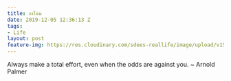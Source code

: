 ```yaml
---
title: อาโน่น
date: 2019-12-05 12:36:13 Z
tags:
- Life
layout: post
feature-img: https://res.cloudinary.com/sdees-reallife/image/upload/v1555658919/sample_feature_img.png
---
```


Always make a total effort, even when the odds are against you. ~ Arnold Palmer

<i class="fa fa-child" style="color:plum"></i>
